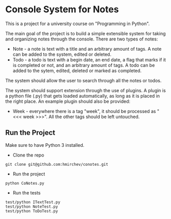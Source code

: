 # Console System for Notes

This is a project for a university course on "Programming in Python".

The main goal of the project is to build a simple extensible system for taking and organizing notes through the console. There are two types of notes:
- Note - a note is text with a title and an arbitrary amount of tags. A note can be added to the system, edited or deleted.
- Todo - a todo is text with a begin date, an end date, a flag that marks if it is completed or not, and an arbitrary amount of tags. A todo can be added to the sytem, edited, deleted or marked as completed.

The system should allow the user to search through all the notes or todos. 

The system should support extension through the use of plugins. A plugin is a python file (.py) that gets loaded automatically, as long as it is placed in the right place. An example plugin should also be provided:
- Week - everywhere there is a tag "week", it should be processed as "<<< week >>>". All the other tags should be left untouched. 

## Run the Project

Make sure to have Python 3 installed.

* Clone the repo
```shell
git clone git@github.com:hmirchev/conotes.git
```

* Run the project
```shell
python CoNotes.py
```

* Run the tests
```shell
test/python ITextTest.py
test/python NoteTest.py
test/python ToDoTest.py
```
